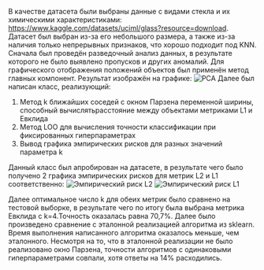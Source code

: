 В качестве датасета были выбраны данные с видами стекла и их химическими характеристиками: https://www.kaggle.com/datasets/uciml/glass?resource=download. Датасет был выбран из-за его небольшого размера, а также из-за наличия только непрерывных признаков, что хорошо подходит под KNN.
Сначала был проведён разведочный анализ данных, в результате которого не было выявлено пропусков и других аномалий. Для графического отображения положений объектов был применён метод главных компонент. Результат изображён на графике:
![PCA](https://github.com/user-attachments/assets/f71e14e2-3c18-403a-aa64-93cace0d8bc6)
Далее был написан класс, реализующий:
1) Метод k ближайших соседей с окном Парзена переменной ширины, способный вычислятьрасстояние между объектами метриками L1 и Евклида
2) Метод LOO для вычисления точности классификации при фиксированных гиперпараметрах
3) Вывод графика эмпирических рисков для разных значений параметра k

Данный класс был апробирован на датасете, в результате чего было получено 2 графика эмпирических рисков для метрик L2 и L1 соответственно:
![Эмпирический риск L2](https://github.com/user-attachments/assets/adcc1b14-1caf-4b42-b3e0-ff1d70d94b97)
![Эмпирический риск L1](https://github.com/user-attachments/assets/41a83167-017f-4eba-a0df-fe4b4c145fae)

Далее оптимальное число k для обеих метрик было сравнено на тестовой выборке, в результате чего по итогу была выбрана метрика Евклида с k=4.Точность оказалась равна 70,7%.
Далее было произведено сравнение с эталонной реализацией алгоритма из sklearn. Время выполнения написанного алгоритма оказалось меньше, чем эталонного. Несмотря на то, что в эталонной реализации не было реализовано окно Парзена, точности алгоритмов с одинаковыми гиперпараметрами совпали, хотя ответы на 14% расходились.
